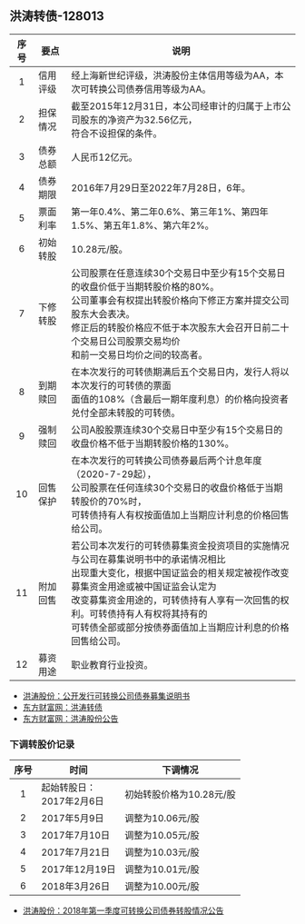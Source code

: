 ## 洪涛转债-128013

|序号|要点|说明|
|:--:|----|----|
|1|信用评级|经上海新世纪评级，洪涛股份主体信用等级为AA，本次可转换公司债券信用等级为AA。|
|2|担保情况|截至2015年12月31日，本公司经审计的归属于上市公司股东的净资产为32.56亿元，<br>符合不设担保的条件。|
|3|债券总额|人民币12亿元。|
|4|债券期限|2016年7月29日至2022年7月28日，6年。|
|5|票面利率|第一年0.4%、第二年0.6%、第三年1%、第四年1.5%、第五年1.8%、第六年2%。|
|6|初始转股|10.28元/股。|
|7|下修转股|公司股票在任意连续30个交易日中至少有15个交易日的收盘价低于当期转股价格的80%。<br>公司董事会有权提出转股价格向下修正方案并提交公司股东大会表决。<br>修正后的转股价格应不低于本次股东大会召开日前二十个交易日公司股票交易均价<br>和前一交易日均价之间的较高者。|
|8|到期赎回|在本次发行的可转债期满后五个交易日内，发行人将以本次发行的可转债的票面<br>面值的108%（含最后一期年度利息）的价格向投资者兑付全部未转股的可转债。|
|9|强制赎回|公司A股股票连续30个交易日中至少有15个交易日的收盘价格不低于当期转股价格的130%。|
|10|回售保护|在本次发行的可转换公司债券最后两个计息年度（2020-7-29起），<br>公司股票在任何连续30个交易日的收盘价格低于当期转股价的70%时，<br>可转债持有人有权按面值加上当期应计利息的价格回售给公司。|
|11|附加回售|若公司本次发行的可转债募集资金投资项目的实施情况与公司在募集说明书中的承诺情况相比<br>出现重大变化，根据中国证监会的相关规定被视作改变募集资金用途或被中国证监会认定为<br>改变募集资金用途的，可转债持有人享有一次回售的权利。可转债持有人有权将其持有的<br>可转债全部或部分按债券面值加上当期应计利息的价格回售给公司。|
|12|募资用途|职业教育行业投资。|

* [洪涛股份：公开发行可转换公司债券募集说明书](http://pdf.dfcfw.com/pdf/H2_AN201607260016760773_1.pdf) 
* [东方财富网：洪涛转债](http://quote.eastmoney.com/bond/sz128013.html)
* [东方财富网：洪涛股份公告](http://data.eastmoney.com/notices/stock/002325.html)

### 下调转股价记录
|序号|时间|下调情况|
|:--:|----|----|
|1|起始转股日：<br>2017年2月6日|初始转股价格为10.28元/股|
|2|2017年5月9日|调整为10.06元/股|
|3|2017年7月10日|调整为10.05元/股|
|4|2017年7月21日|调整为10.03元/股|
|5|2017年12月19日|调整为10.01元/股|
|6|2018年3月26日|调整为10.00元/股|

* [洪涛股份：2018年第一季度可转换公司债券转股情况公告](http://pdf.dfcfw.com/pdf/H2_AN201804021115382259_1.pdf)

